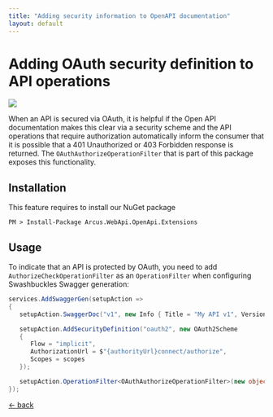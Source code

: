 ```yaml
---
title: "Adding security information to OpenAPI documentation"
layout: default
---
```


# Adding OAuth security definition to API operations

![](https://img.shields.io/badge/Available%20starting-v0.2-green?link=https://github.com/arcus-azure/arcus.webapi/releases/tag/v0.2.0)

When an API is secured via OAuth, it is helpful if the Open API documentation makes this clear via a security scheme and the API operations that require authorization automatically inform the consumer that it is possible that a 401 Unauthorized or 403 Forbidden response is returned.
The `OAuthAuthorizeOperationFilter` that is part of this package exposes this functionality.

## Installation

This feature requires to install our NuGet package

```shell
PM > Install-Package Arcus.WebApi.OpenApi.Extensions
```

## Usage

To indicate that an API is protected by OAuth, you need to add `AuthorizeCheckOperationFilter` as an `OperationFilter` when configuring Swashbuckles Swagger generation:

```csharp
services.AddSwaggerGen(setupAction =>
{
   setupAction.SwaggerDoc("v1", new Info { Title = "My API v1", Version = "v1" });

   setupAction.AddSecurityDefinition("oauth2", new OAuth2Scheme
   {
      Flow = "implicit",
      AuthorizationUrl = $"{authorityUrl}connect/authorize",
      Scopes = scopes
   });

   setupAction.OperationFilter<OAuthAuthorizeOperationFilter>(new object[] {new [] {"myApiScope1", "myApiScope2"});
});
```

[&larr; back](/)
